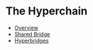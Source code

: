 # The Hyperchain

- [Overview](./overview.md)
- [Shared Bridge](./shared_bridge.md)
- [Hyperbridges](./hyperbridges.md)
